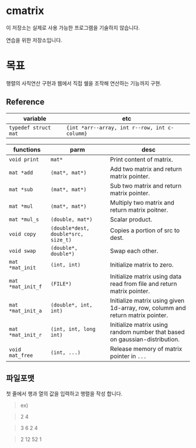 # cmatrix

이 저장소는 실제로 사용 가능한 프로그램을 기술하지 않습니다.

연습을 위한 저장소입니다.

# 목표
행렬의 사칙연산 구현과 웹에서 직접 쉘을 조작해 연산하는 기능까지 구현.

## Reference
|variable|etc|
|--------|---|
|`typedef struct mat`|`{int *arr--array, int r--row, int c-columm}`|


|functions|parm|desc|
|---------|----|----|
|`void print`|`mat*`|Print content of matrix.|
|`mat *add`|`(mat*, mat*)`|Add two matrix and return matrix pointer.|
|`mat *sub`|`(mat*, mat*)`|Sub two matrix and return matrix pointer.|
|`mat *mul`|`(mat*, mat*)`|Multiply two matrix and return matrix poitner.|
|`mat *mul_s`|`(double, mat*)`|Scalar product.|
|`void copy`|`(double*dest, double*src, size_t)`|Copies a portion of src to dest.|
|`void swap`|`(double*, double*)`|Swap each other.|
|`mat *mat_init`|`(int, int)`|Initialize matrix to zero.|
|`mat *mat_init_f`|`(FILE*)`|Initialize matrix using data read from file and return matrix pointer.|
|`mat *mat_init_a`|`(double*, int, int)`|Initialize matrix using given 1d-array, row, columm and return matrix pointer.|
|`mat *mat_init_r`|`(int, int, long int)`|Initialize matrix using random number that based on gaussian-distribution.|
|`void mat_free`|`(int, ...)`| Release memory of matrix pointer in `...` |

## 파일포맷
첫 줄에서 행과 열의 값을 입력하고
행렬을 작성 합니다.

> ex)

> 2 4

> 3 6 2 4

> 2 12 52 1

